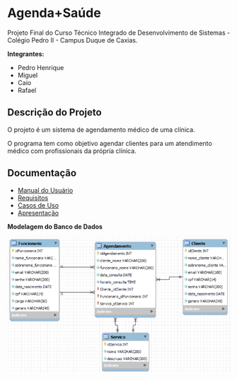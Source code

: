# Agenda+Saúde

Projeto Final do Curso Técnico Integrado de Desenvolvimento de Sistemas - Colégio Pedro II - Campus Duque de Caxias.

**Integrantes:**
 - Pedro Henrique
 - Miguel
 - Caio
 - Rafael

 ## Descrição do Projeto

O projeto é um sistema de agendamento médico de uma clínica.

O programa tem como objetivo agendar clientes para um atendimento médico com profissionais da própria clínica.

## Documentação

- [Manual do Usuário](manual.md)
- [Requisitos](requisitos.md)
- [Casos de Uso](casos-de-uso.md)
- [Apresentação](apresentacao.pdf)

**Modelagem do Banco de Dados**

![Diagrama de Banco de Dados](https://github.com/cp2-dc-info-projeto-final/medi-sched/blob/main/diagrama%20banco%20de%20dados/Diagrama-AgendaSaude-banco-de-dados.png)
